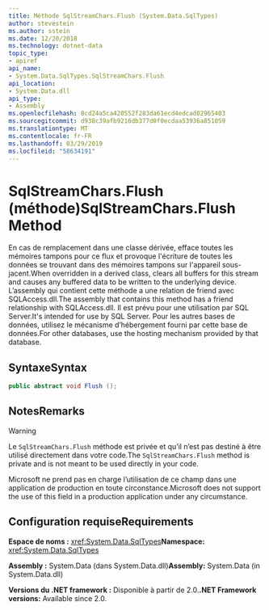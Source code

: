 ```yaml
---
title: Méthode SqlStreamChars.Flush (System.Data.SqlTypes)
author: stevestein
ms.author: sstein
ms.date: 12/20/2018
ms.technology: dotnet-data
topic_type:
- apiref
api_name:
- System.Data.SqlTypes.SqlStreamChars.Flush
api_location:
- System.Data.dll
api_type:
- Assembly
ms.openlocfilehash: 8cd24a5ca420552f283da61ecd4edcad02965403
ms.sourcegitcommit: d938c39afb9216db377d0f0ecdaa53936a851059
ms.translationtype: MT
ms.contentlocale: fr-FR
ms.lasthandoff: 03/29/2019
ms.locfileid: "58634191"
---
```

# <a name="sqlstreamcharsflush-method"></a><span data-ttu-id="3ca8b-102">SqlStreamChars.Flush (méthode)</span><span class="sxs-lookup"><span data-stu-id="3ca8b-102">SqlStreamChars.Flush Method</span></span>

<span data-ttu-id="3ca8b-103">En cas de remplacement dans une classe dérivée, efface toutes les mémoires tampons pour ce flux et provoque l'écriture de toutes les données se trouvant dans des mémoires tampons sur l'appareil sous-jacent.</span><span class="sxs-lookup"><span data-stu-id="3ca8b-103">When overridden in a derived class, clears all buffers for this stream and causes any buffered data to be written to the underlying device.</span></span> <span data-ttu-id="3ca8b-104">L’assembly qui contient cette méthode a une relation de friend avec SQLAccess.dll.</span><span class="sxs-lookup"><span data-stu-id="3ca8b-104">The assembly that contains this method has a friend relationship with SQLAccess.dll.</span></span> <span data-ttu-id="3ca8b-105">Il est prévu pour une utilisation par SQL Server.</span><span class="sxs-lookup"><span data-stu-id="3ca8b-105">It's intended for use by SQL Server.</span></span> <span data-ttu-id="3ca8b-106">Pour les autres bases de données, utilisez le mécanisme d’hébergement fourni par cette base de données.</span><span class="sxs-lookup"><span data-stu-id="3ca8b-106">For other databases, use the hosting mechanism provided by that database.</span></span>

## <a name="syntax"></a><span data-ttu-id="3ca8b-107">Syntaxe</span><span class="sxs-lookup"><span data-stu-id="3ca8b-107">Syntax</span></span>

```csharp
public abstract void Flush ();
```

## <a name="remarks"></a><span data-ttu-id="3ca8b-108">Notes</span><span class="sxs-lookup"><span data-stu-id="3ca8b-108">Remarks</span></span>

> [!WARNING]
> <span data-ttu-id="3ca8b-109">Le `SqlStreamChars.Flush` méthode est privée et qu’il n’est pas destiné à être utilisé directement dans votre code.</span><span class="sxs-lookup"><span data-stu-id="3ca8b-109">The `SqlStreamChars.Flush` method is private and is not meant to be used directly in your code.</span></span>
>
> <span data-ttu-id="3ca8b-110">Microsoft ne prend pas en charge l’utilisation de ce champ dans une application de production en toute circonstance.</span><span class="sxs-lookup"><span data-stu-id="3ca8b-110">Microsoft does not support the use of this field in a production application under any circumstance.</span></span>

## <a name="requirements"></a><span data-ttu-id="3ca8b-111">Configuration requise</span><span class="sxs-lookup"><span data-stu-id="3ca8b-111">Requirements</span></span>

<span data-ttu-id="3ca8b-112">**Espace de noms :** <xref:System.Data.SqlTypes></span><span class="sxs-lookup"><span data-stu-id="3ca8b-112">**Namespace:** <xref:System.Data.SqlTypes></span></span>

<span data-ttu-id="3ca8b-113">**Assembly :** System.Data (dans System.Data.dll)</span><span class="sxs-lookup"><span data-stu-id="3ca8b-113">**Assembly:** System.Data (in System.Data.dll)</span></span>

<span data-ttu-id="3ca8b-114">**Versions du .NET framework :** Disponible à partir de 2.0.</span><span class="sxs-lookup"><span data-stu-id="3ca8b-114">**.NET Framework versions:** Available since 2.0.</span></span>